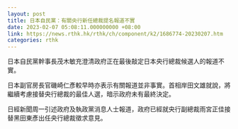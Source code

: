 ```yaml
---
layout: post
title: 日本自民黨：有關央行新任總裁提名報道不實
date: 2023-02-07 05:08:11.000000000 +08:00
link: https://news.rthk.hk/rthk/ch/component/k2/1686774-20230207.htm
categories: rthk
---
```


日本自民黨幹事長茂木敏充澄清政府正在最後敲定日本央行總裁候選人的報道不實。

日本副官房長官磯崎仁彥較早時亦表示有關報道並非事實。首相岸田文雄就說，將繼續考慮接替央行總裁的最佳人選，暗示政府未有最終決定。

日經新聞周一引述政府及執政黨消息人士報道，政府已經就央行副總裁雨宮正佳接替黑田東彥出任央行總裁徵求意見。
